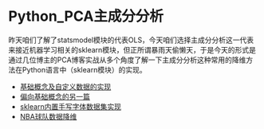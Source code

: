 # Python_PCA主成分分析

昨天咱们了解了statsmodel模块的代表OLS，今天咱们选择主成分分析这一代表来接近机器学习相关的sklearn模块，但正所谓暴雨天偷懒天，于是今天的形式是通过几位博主的PCA博客实战从多个角度了解一下主成分分析这种常用的降维方法在Python语言中（sklearn模块）的实现。

- [基础概念及自定义数据的实现](https://blog.csdn.net/u012162613/article/details/42192293)
- [偏向基础概念的另一篇](https://www.cnblogs.com/pinard/p/6243025.html)
- [sklearn内置手写字体数据集实现](https://zhuanlan.zhihu.com/p/30047153)
- [NBA球队数据降维](https://www.jianshu.com/p/cc42def122e2)